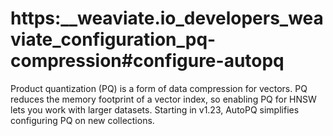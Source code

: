 # https:\_\_weaviate.io_developers_weaviate_configuration_pq-compression#configure-autopq

Product quantization (PQ) is a form of data compression for vectors. PQ reduces the memory footprint of a vector index, so enabling PQ for HNSW lets you work with larger datasets. Starting in v1.23, AutoPQ simplifies configuring PQ on new collections.
